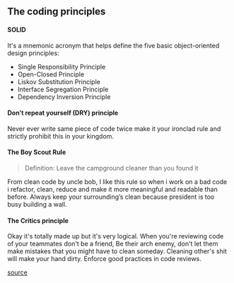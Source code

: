 
## The coding principles

#### SOLID

It's a mnemonic acronym that helps define the five basic object-oriented design principles:

* Single Responsibility Principle
* Open-Closed Principle
* Liskov Substitution Principle
* Interface Segregation Principle
* Dependency Inversion Principle

#### Don’t repeat yourself (DRY) principle

Never ever write same piece of code twice make it your ironclad rule and strictly prohibit this in your kingdom.

#### The Boy Scout Rule

> Definition: Leave the campground cleaner than you found it

From clean code by uncle bob, I like this rule so when i work on a bad code i refactor, clean, reduce and make it more meaningful and readable than before. Always keep your surrounding’s clean because president is too busy building a wall.

#### The Critics principle

Okay it's totally made up but it's very logical. When you're reviewing code of your teammates don't be a friend, Be their arch enemy, don't let them make mistakes that you might have to clean someday. Cleaning other's shit will make your hand dirty. Enforce good practices in code reviews.


[source](https://medium.com/mindorks/best-coding-practices-tips-and-more-for-android-4ec03c7eeb2c)